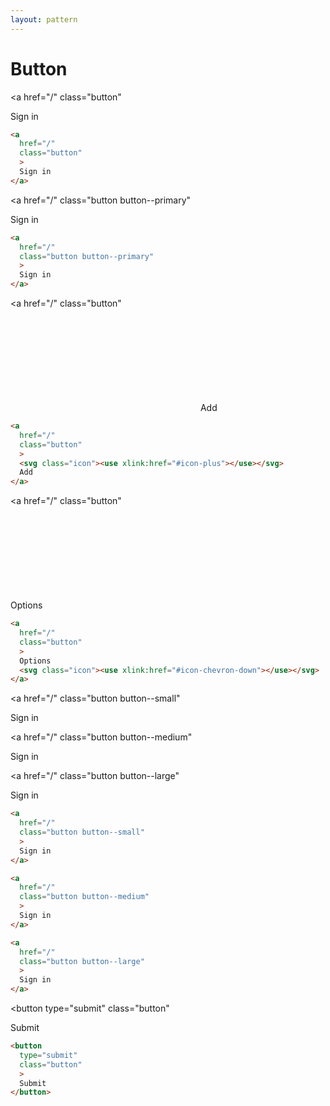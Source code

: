 ```yaml
---
layout: pattern
---
```


<h1>Button</h1>

<div class="components-preview">

<a
  href="/"
  class="button"
  >
  Sign in
</a>

</div>

<div class="components-code" markdown="1">

```html
<a
  href="/"
  class="button"
  >
  Sign in
</a>
```

</div>

<div class="components-preview">

<a
  href="/"
  class="button button--primary"
  >
  Sign in
</a>

</div>

<div class="components-code" markdown="1">

```html
<a
  href="/"
  class="button button--primary"
  >
  Sign in
</a>
```

</div>

<div class="components-preview">

<a
  href="/"
  class="button"
  >
  <svg class="icon"><use xlink:href="#icon-plus"></use></svg>
  Add
</a>

</div>

<div class="components-code" markdown="1">

```html
<a
  href="/"
  class="button"
  >
  <svg class="icon"><use xlink:href="#icon-plus"></use></svg>
  Add
</a>
```

</div>

<div class="components-preview">

<a
  href="/"
  class="button"
  >
  Options
  <svg class="icon"><use xlink:href="#icon-chevron-down"></use></svg>
</a>

</div>

<div class="components-code" markdown="1">

```html
<a
  href="/"
  class="button"
  >
  Options
  <svg class="icon"><use xlink:href="#icon-chevron-down"></use></svg>
</a>
```

</div>

<div class="components-preview">

<a
  href="/"
  class="button button--small"
  >
  Sign in
</a>

<a
  href="/"
  class="button button--medium"
  >
  Sign in
</a>

<a
  href="/"
  class="button button--large"
  >
  Sign in
</a>

</div>

<div class="components-code" markdown="1">

```html
<a
  href="/"
  class="button button--small"
  >
  Sign in
</a>

<a
  href="/"
  class="button button--medium"
  >
  Sign in
</a>

<a
  href="/"
  class="button button--large"
  >
  Sign in
</a>
```

</div>

<div class="components-preview">

<button
  type="submit"
  class="button"
  >
  Submit
</button>

</div>

<div class="components-code" markdown="1">

```html
<button
  type="submit"
  class="button"
  >
  Submit
</button>
```

</div>
